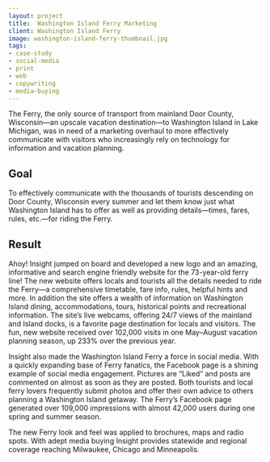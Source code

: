 ```yaml
---
layout: project
title:  Washington Island Ferry Marketing
client: Washington Island Ferry
image: washington-island-ferry-thumbnail.jpg
tags:
- case-study
- social-media
- print
- web
- copywriting
- media-buying
---
```


The Ferry, the only source of transport from mainland Door County, Wisconsin—an upscale vacation destination—to Washington Island in Lake Michigan, was in need of a marketing overhaul to more effectively communicate with visitors who increasingly rely on technology for information and vacation planning.


## Goal

To effectively communicate with the thousands of tourists descending on Door County, Wisconsin every summer and let them know just what Washington Island has to offer as well as providing details—times, fares, rules, etc.—for riding the Ferry.

## Result

Ahoy! Insight jumped on board and developed a new logo and an amazing, informative and search engine friendly website for the 73-year-old ferry line! The new website offers locals and tourists all the details needed to ride the Ferry—a comprehensive timetable, fare info, rules, helpful hints and more. In addition the site offers a wealth of information on Washington Island dining, accommodations, tours, historical points and recreational information. The site’s live webcams, offering 24/7 views of the mainland and Island docks, is a favorite page destination for locals and visitors. The fun, new website received over 102,000 visits in one May–August vacation planning season, up 233% over the previous year.

Insight also made the Washington Island Ferry a force in social media. With a quickly expanding base of Ferry fanatics, the Facebook page is a shining example of social media engagement. Pictures are “Liked” and posts are commented on almost as soon as they are posted. Both tourists and local ferry lovers frequently submit photos and offer their own advice to others planning a Washington Island getaway. The Ferry’s Facebook page generated over 109,000 impressions with almost 42,000 users during one spring and summer season.

The new Ferry look and feel was applied to brochures, maps and radio spots. With adept media buying Insight provides statewide and regional coverage reaching Milwaukee, Chicago and Minneapolis.